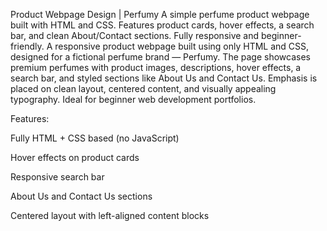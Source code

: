Product Webpage Design | Perfumy
A simple perfume product webpage built with HTML and CSS. Features product cards, hover effects, a search bar, and clean About/Contact sections. Fully responsive and beginner-friendly.
A responsive product webpage built using only HTML and CSS, designed for a fictional perfume brand — Perfumy. The page showcases premium perfumes with product images, descriptions, hover effects, a search bar, and styled sections like About Us and Contact Us. Emphasis is placed on clean layout, centered content, and visually appealing typography. Ideal for beginner web development portfolios.

Features:

Fully HTML + CSS based (no JavaScript)

Hover effects on product cards

Responsive search bar

About Us and Contact Us sections

Centered layout with left-aligned content blocks
